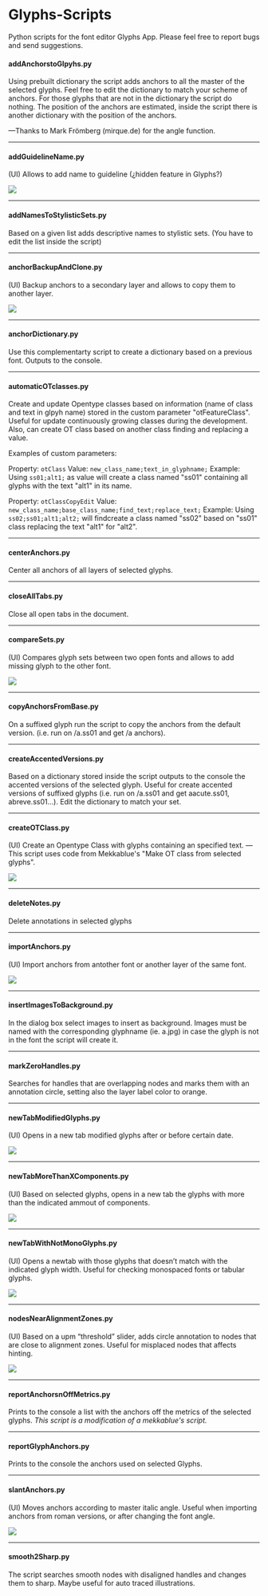 Glyphs-Scripts
==============
Python scripts for the font editor Glyphs App.
Please feel free to report bugs and send suggestions.


#### addAnchorstoGlpyhs.py
Using prebuilt dictionary the script adds anchors to all the master of the selected glyphs.
Feel free to edit the dictionary to match your scheme of anchors.
For those glyphs that are not in the dictionary the script do nothing.
The position of the anchors are estimated, inside the script there is another dictionary with the position of the anchors.

—Thanks to Mark Frömberg (mirque.de) for the angle function.

---

#### addGuidelineName.py
(UI) Allows to add name to guideline (¿hidden feature in Glyphs?)

![](readme_imgs/screen-addGuidelineName.png)

---

#### addNamesToStylisticSets.py
Based on a given list adds descriptive names to stylistic sets. (You have to edit the list inside the script)

---

#### anchorBackupAndClone.py
(UI) Backup anchors to a secondary layer and allows to copy them to another layer.

![](readme_imgs/screen-backupClone.png)


---

#### anchorDictionary.py
Use this complementarty script to create a dictionary based on a previous font.
Outputs to the console.

---

#### automaticOTclasses.py

Create and update Opentype classes based on information (name of class and text in glpyh name) stored in the custom parameter "otFeatureClass".
Useful for update continuously growing classes during the development. Also,  can create OT class based on another class finding and replacing a value.

Examples of custom parameters:

Property: `otClass`
Value: `new_class_name;text_in_glyphname;`
Example: Using `ss01;alt1;` as value will create a class named "ss01" containing all glyphs with the text "alt1" in its name.

Property: `otClassCopyEdit`
Value: `new_class_name;base_class_name;find_text;replace_text;`
Example: Using `ss02;ss01;alt1;alt2;` will findcreate a class named "ss02" based on "ss01" class replacing the text "alt1" for "alt2".

---

#### centerAnchors.py
Center all anchors of all layers of selected glyphs.

---

#### closeAllTabs.py
Close all open tabs in the document.

---

#### compareSets.py
(UI) Compares glyph sets between two open fonts and allows to add missing glyph to the other font.

![](readme_imgs/screen-comparesets.png)

---

#### copyAnchorsFromBase.py
On a suffixed glyph run the script to copy the anchors from the default version. (i.e. run on /a.ss01 and get /a anchors).

---

#### createAccentedVersions.py

Based on a dictionary stored inside the script outputs to the console the accented versions of the selected glyph. Useful for create accented versions of suffixed glyphs (i.e. run on /a.ss01 and get aacute.ss01, abreve.ss01...). Edit the dictionary to match your set.

---

#### createOTClass.py
(UI) Create an Opentype Class with glyphs containing an specified text.
—This script uses code from Mekkablue's "Make OT class from selected glyphs".

![](readme_imgs/screen-createotclass.png)

---

#### deleteNotes.py
Delete annotations in selected glyphs

---

#### importAnchors.py
(UI) Import anchors from antother font or another layer of the same font.

![](readme_imgs/screen-importAnchors.png)

---

#### insertImagesToBackground.py
In the dialog box select images to insert as background. Images must be named with the corresponding glyphname (ie. a.jpg) in case the glyph is not in the font the script will create it.

---

#### markZeroHandles.py
Searches for handles that are overlapping nodes and marks them with an annotation circle, setting also the layer label color to orange.

---

#### newTabModifiedGlyphs.py
(UI) Opens in a new tab modified glyphs after or before certain date.

![](readme_imgs/screen-newTabModifiedGlpyhs.png)

---

#### newTabMoreThanXComponents.py
(UI) Based on selected glyphs, opens in a new tab the glyphs with more than the indicated ammout of components.

![](readme_imgs/screen-newTabMoreThanXComponents.png)


---

#### newTabWithNotMonoGlyphs.py
(UI) Opens a newtab with those glyphs that doesn’t match with the indicated glyph width. Useful for checking monospaced fonts or tabular glyphs.

![](readme_imgs/screen-newTabWithNotMonoGlyphs.png)

---

#### nodesNearAlignmentZones.py

(UI) Based on a upm “threshold” slider, adds circle annotation to nodes that are close to alignment zones. Useful for misplaced nodes that affects hinting.

![](readme_imgs/screen-nodesNearAlignmentZones.png)

---

#### reportAnchorsnOffMetrics.py

Prints to the console a list with the anchors off the metrics of the selected glyphs.
_This script is a modification of a mekkablue's script._

---

#### reportGlyphAnchors.py

Prints to the console the anchors used on selected Glyphs. 

---

#### slantAnchors.py

(UI) Moves anchors according to master italic angle. Useful when importing anchors from roman versions, or after changing the font angle.

![](readme_imgs/screen-slantAnchors.png)

---

#### smooth2Sharp.py

The script searches smooth nodes with disaligned handles and changes them to sharp. Maybe useful for auto traced illustrations.

